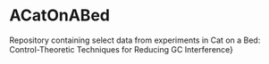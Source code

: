 # ACatOnABed
Repository containing select data from experiments in Cat on a Bed: Control-Theoretic Techniques for Reducing GC Interference}
